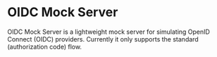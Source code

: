 # OIDC Mock Server

OIDC Mock Server is a lightweight mock server for simulating OpenID Connect (OIDC) providers. Currently it only supports the standard (authorization code) flow.
